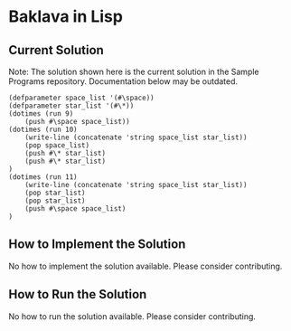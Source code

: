 # Baklava in Lisp

## Current Solution

Note: The solution shown here is the current solution in the Sample Programs repository. Documentation below may be outdated.

```Lisp
(defparameter space_list '(#\space))
(defparameter star_list '(#\*))
(dotimes (run 9)
	(push #\space space_list))
(dotimes (run 10)
    (write-line (concatenate 'string space_list star_list))
    (pop space_list)
    (push #\* star_list)
    (push #\* star_list)
)
(dotimes (run 11)
    (write-line (concatenate 'string space_list star_list))
    (pop star_list)
    (pop star_list)
    (push #\space space_list)
)
```

## How to Implement the Solution

No how to implement the solution available. Please consider contributing.

## How to Run the Solution

No how to run the solution available. Please consider contributing.